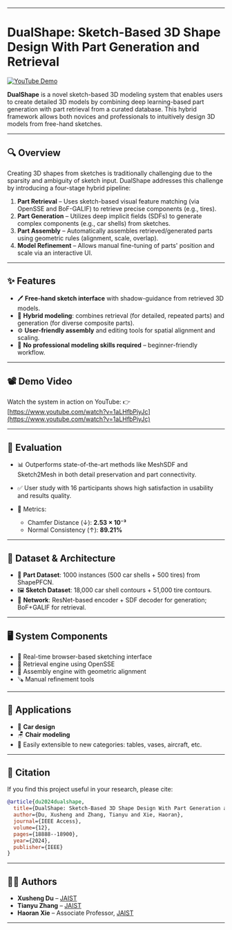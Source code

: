 
---

# DualShape: Sketch-Based 3D Shape Design With Part Generation and Retrieval

[![YouTube Demo](https://img.shields.io/badge/YouTube-Demo-red?logo=youtube)](https://www.youtube.com/watch?v=1aLHfbPiyJc)

**DualShape** is a novel sketch-based 3D modeling system that enables users to create detailed 3D models by combining deep learning-based part generation with part retrieval from a curated database. This hybrid framework allows both novices and professionals to intuitively design 3D models from free-hand sketches.

---

## 🔍 Overview

Creating 3D shapes from sketches is traditionally challenging due to the sparsity and ambiguity of sketch input. DualShape addresses this challenge by introducing a four-stage hybrid pipeline:

1. **Part Retrieval** – Uses sketch-based visual feature matching (via OpenSSE and BoF-GALIF) to retrieve precise components (e.g., tires).
2. **Part Generation** – Utilizes deep implicit fields (SDFs) to generate complex components (e.g., car shells) from sketches.
3. **Part Assembly** – Automatically assembles retrieved/generated parts using geometric rules (alignment, scale, overlap).
4. **Model Refinement** – Allows manual fine-tuning of parts' position and scale via an interactive UI.

---

## ✨ Features

* 🖊️ **Free-hand sketch interface** with shadow-guidance from retrieved 3D models.
* 🧩 **Hybrid modeling**: combines retrieval (for detailed, repeated parts) and generation (for diverse composite parts).
* ⚙️ **User-friendly assembly** and editing tools for spatial alignment and scaling.
* 👤 **No professional modeling skills required** – beginner-friendly workflow.

---

## 📽 Demo Video

Watch the system in action on YouTube:
👉 [https://www.youtube.com/watch?v=1aLHfbPiyJc](https://www.youtube.com/watch?v=1aLHfbPiyJc)

---

## 🧪 Evaluation

* 📊 Outperforms state-of-the-art methods like MeshSDF and Sketch2Mesh in both detail preservation and part connectivity.
* ✅ User study with 16 participants shows high satisfaction in usability and results quality.
* 📐 Metrics:

  * Chamfer Distance (↓): **2.53 × 10⁻³**
  * Normal Consistency (↑): **89.21%**

---

## 📁 Dataset & Architecture

* 💾 **Part Dataset**: 1000 instances (500 car shells + 500 tires) from ShapePFCN.
* 🖼 **Sketch Dataset**: 18,000 car shell contours + 51,000 tire contours.
* 🧠 **Network**: ResNet-based encoder + SDF decoder for generation; BoF+GALIF for retrieval.

---

## 🖥 System Components

* 🎨 Real-time browser-based sketching interface
* 🧠 Retrieval engine using OpenSSE
* 🔧 Assembly engine with geometric alignment
* 🪚 Manual refinement tools

---

## 📌 Applications

* 🚗 **Car design**
* 🪑 **Chair modeling**
* 🧩 Easily extensible to new categories: tables, vases, aircraft, etc.

---

## 📄 Citation

If you find this project useful in your research, please cite:

```bibtex
@article{du2024dualshape,
  title={DualShape: Sketch-Based 3D Shape Design With Part Generation and Retrieval},
  author={Du, Xusheng and Zhang, Tianyu and Xie, Haoran},
  journal={IEEE Access},
  volume={12},
  pages={18888--18900},
  year={2024},
  publisher={IEEE}
}
```

---

## 🧑‍💻 Authors

* **Xusheng Du** – [JAIST](https://www.jaist.ac.jp/)
* **Tianyu Zhang** – [JAIST](https://www.jaist.ac.jp/)
* **Haoran Xie** – Associate Professor, [JAIST](https://www.jaist.ac.jp/)

---
